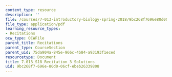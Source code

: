 ```yaml
---
content_type: resource
description: ''
file: /courses/7-013-introductory-biology-spring-2018/9bc268f7696e80d006cfebeb26339808_MIT7_013s18R3S.pdf
file_type: application/pdf
learning_resource_types:
- Recitations
ocw_type: OCWFile
parent_title: Recitations
parent_type: CourseSection
parent_uid: 75da904a-845e-966c-4b84-a93193f1eced
resourcetype: Document
title: 7.013 S18 Recitation 3 Solutions
uid: 9bc268f7-696e-80d0-06cf-ebeb26339808
---
```

